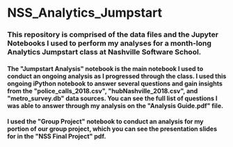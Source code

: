# NSS_Analytics_Jumpstart
### This repository is comprised of the data files and the Jupyter Notebooks I used to perform my analyses for a month-long Analytics Jumpstart class at Nashville Software School.
#### The "Jumpstart Analysis" notebook is the main notebook I used to conduct an ongoing analysis as I progressed through the class. I used this ongoing iPython notebook to answer several questions and gain insights from the "police_calls_2018.csv", "hubNashville_2018.csv", and "metro_survey.db" data sources. You can see the full list of questions I was able to answer through my analysis on the "Analysis Guide.pdf" file.
#### I used the "Group Project" notebook to conduct an analysis for my portion of our group project, which you can see the presentation slides for in the "NSS Final Project" pdf.
